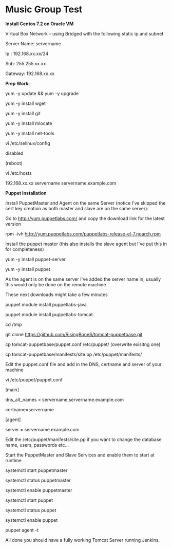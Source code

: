 Music Group Test
================

**Install Centos 7.2 on Oracle VM**

Virtual Box Network – using Bridged with the following static ip and subnet

Server Name: servername

Ip : 192.168.xx.xx/24

Sub: 255.255.xx.xx

Gateway: 192.168.xx.xx

**Prep Work:**

yum -y update && yum -y upgrade

yum -y install wget

yum -y install git

yum -y install mlocate

yum -y install net-tools

vi /etc/selinux/config

disabled

(reboot)

vi /etc/hosts

192.168.xx.xx servername servername.example.com

**Puppet Installation** 

Install PuppetMaster and Agent on the same Server (notice I've skipped the cert key creation as both master and slave are on the same server):

Go to http://yum.puppetlabs.com/ and copy the download link for the latest version

rpm -ivh http://yum.puppetlabs.com/puppetlabs-release-el-7.noarch.rpm

Install the puppet master (this also installs the slave agent but I've put this in for completeness)

yum -y install puppet-server

yum -y install puppet

As the agent is on the same server I've added the server name in, usually this would only be done on the remote machine

These next downloads might take a few minutes

puppet module install puppetlabs-java

puppet module install puppetlabs-tomcat

cd /tmp

git clone https://github.com/RisingBoneS/tomcat-puppetbase.git

cp tomcat-puppetbase/puppet.conf /etc/puppet/ (overwrite exisitng one)

cp tomcat-puppetbase/manifests/site.pp /etc/puppet/manifests/

Edit the puppet.conf file and add in the DNS, certname and server of your machine

vi /etc/puppet/puppet.conf

[main]

dns_alt_names = servername,servername.example.com

certname=servername

[agent]

server = servername.example.com

Edit the /etc/puppet/manifests/site.pp if you want to change the database name, users, passwords etc...

Start the PuppetMaster and Slave Services and enable them to start at runtime

systemctl start puppetmaster

systemctl status puppetmaster

systemctl enable puppetmaster

systemctl start puppet

systemctl status puppet

systemctl enable puppet

puppet agent -t

All done you should have a fully working Tomcat Server running Jenkins.
